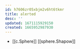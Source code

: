 ```yaml
---
id: h7606zr05xbjm2v6ht6tkmr
title: alerted
desc: ''
updated: 1671115929150
created: 1665952987930
---
```


- [[c.Sphere]] [[sphere.Shapow]]
  